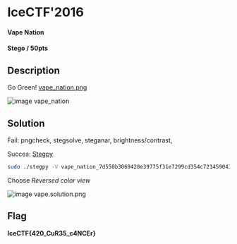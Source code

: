 # IceCTF'2016
#### Vape Nation
#### Stego / 50pts

## Description
Go Green! [vape_nation.png](https://play.icec.tf/problem-static/vape_nation_7d550b3069428e39775f31e7299cd354c721459043cf1a077bb388f4f531d459.png) 

![image vape_nation](files/vape_nation_7d550b3069428e39775f31e7299cd354c721459043cf1a077bb388f4f531d459.png) 

## Solution

Fail: pngcheck, stegsolve, steganar, brightness/contrast, 

Succes: [Stegpy](https://github.com/Baldanos/Stegpy)
```bash
sudo ./stegpy -V vape_nation_7d550b3069428e39775f31e7299cd354c721459043cf1a077bb388f4f531d459.png
```
Choose *Reversed color view*

![image vape.solution.png](files/vape.solution.png)

## Flag
**IceCTF{420_CuR35_c4NCEr}**
